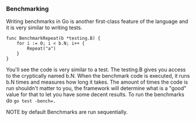 ### Benchmarking

Writing benchmarks in Go is another first-class feature of the language and it is very similar to writing tests.

```
func BenchmarkRepeat(b *testing.B) {
	for i := 0; i < b.N; i++ {
		Repeat("a")
	}
}
```
You'll see the code is very similar to a test.
The testing.B gives you access to the cryptically named b.N.
When the benchmark code is executed, it runs b.N times and measures how long it takes.
The amount of times the code is run shouldn't matter to you, the framework will determine what is a "good" value for that to let you have some decent results.
To run the benchmarks do `go test -bench=.`

NOTE by default Benchmarks are run sequentially.
